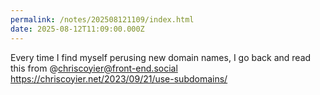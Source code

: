 ```yaml
---
permalink: /notes/202508121109/index.html
date: 2025-08-12T11:09:00.000Z
---
```


Every time I find myself perusing new domain names, I go back and read this from @chriscoyier@front-end.social https://chriscoyier.net/2023/09/21/use-subdomains/